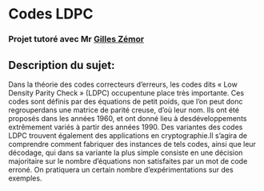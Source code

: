 # Codes LDPC

### Projet tutoré avec Mr [Gilles Zémor](https://www.math.u-bordeaux.fr/~gzemor/)

## Description du sujet:
Dans la théorie des codes correcteurs d’erreurs, les codes dits « Low Density Parity Check » (LDPC) occupentune place très importante. Ces codes sont définis par des équations de petit poids, que l’on peut donc regrouperdans une matrice de parité creuse, d’où leur nom. Ils ont été proposés dans les années 1960, et ont donné lieu à desdéveloppements extrêmement variés à partir des années 1990. Des variantes des codes LDPC trouvent également des applications en cryptographie.Il s’agira de comprendre comment fabriquer des instances de tels codes, ainsi que leur décodage,  qui dans sa variante la plus simple consiste en une décision majoritaire sur le nombre d’équations non satisfaites par un mot de code erroné. On pratiquera un certain nombre d’expérimentations sur des exemples.
